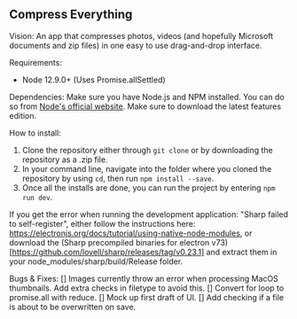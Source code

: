 ## Compress Everything
Vision: An app that compresses photos, videos (and hopefully Microsoft documents and zip files) in one easy to use drag-and-drop interface.

Requirements:
* Node 12.9.0+ (Uses Promise.allSettled)

Dependencies:
Make sure you have Node.js and NPM installed. You can do so from [Node's official website](https://nodejs.org/en/). Make sure to download the latest features edition.

How to install:
1. Clone the repository either through ```git clone``` or by downloading the repository as a .zip file.
2. In your command line, navigate into the folder where you cloned the repository by using ```cd```, then run ```npm install --save```.
3. Once all the installs are done, you can run the project by entering ```npm run dev```.

If you get the error when running the development application: "Sharp failed to self-register", either follow the instructions here: https://electronjs.org/docs/tutorial/using-native-node-modules, or download the (Sharp precompiled binaries for electron v73)[https://github.com/lovell/sharp/releases/tag/v0.23.1] and extract them in your node_modules/sharp/build/Release folder.


Bugs & Fixes:
[] Images currently throw an error when processing MacOS thumbnails. Add extra checks in filetype to avoid this.
[] Convert for loop to promise.all with reduce.
[] Mock up first draft of UI.
[] Add checking if a file is about to be overwritten on save.
